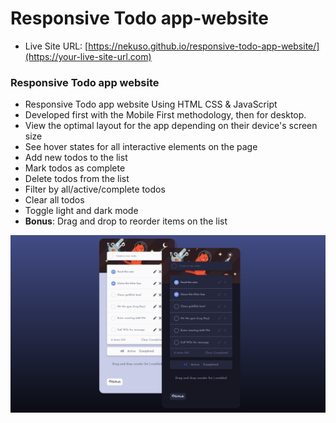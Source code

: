 # Responsive Todo app-website

- Live Site URL: [https://nekuso.github.io/responsive-todo-app-website/](https://your-live-site-url.com)

### Responsive Todo app website
- Responsive Todo app website Using HTML CSS & JavaScript
- Developed first with the Mobile First methodology, then for desktop.
- View the optimal layout for the app depending on their device's screen size
- See hover states for all interactive elements on the page
- Add new todos to the list
- Mark todos as complete
- Delete todos from the list
- Filter by all/active/complete todos
- Clear all todos
- Toggle light and dark mode
- **Bonus**: Drag and drop to reorder items on the list


![preview img](/preview.png)
